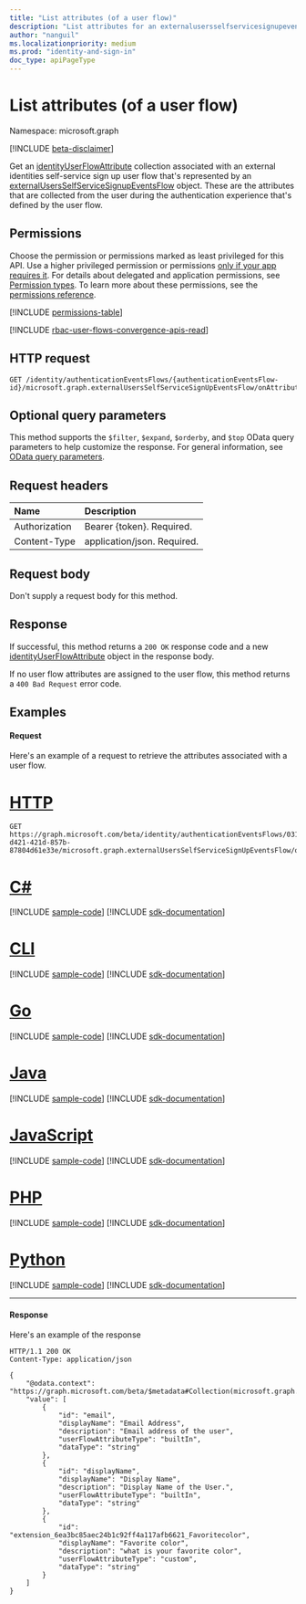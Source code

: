 ```yaml
---
title: "List attributes (of a user flow)"
description: "List attributes for an externalusersselfservicesignupeventsflow."
author: "nanguil"
ms.localizationpriority: medium
ms.prod: "identity-and-sign-in"
doc_type: apiPageType
---
```


# List attributes (of a user flow)
Namespace: microsoft.graph

[!INCLUDE [beta-disclaimer](../../includes/beta-disclaimer.md)]

Get an [identityUserFlowAttribute](../resources/identityuserflowattribute.md) collection associated with an external identities self-service sign up user flow that's represented by an [externalUsersSelfServiceSignupEventsFlow](../resources/externalusersselfservicesignupeventsflow.md) object. These are the attributes that are collected from the user during the authentication experience that's defined by the user flow.

## Permissions
Choose the permission or permissions marked as least privileged for this API. Use a higher privileged permission or permissions [only if your app requires it](/graph/permissions-overview#best-practices-for-using-microsoft-graph-permissions). For details about delegated and application permissions, see [Permission types](/graph/permissions-overview#permission-types). To learn more about these permissions, see the [permissions reference](/graph/permissions-reference).

<!-- { "blockType": "permissions", "name": "onattributecollectionexternalusersselfservicesignup_list_attributes" } -->
[!INCLUDE [permissions-table](../includes/permissions/onattributecollectionexternalusersselfservicesignup-list-attributes-permissions.md)]

[!INCLUDE [rbac-user-flows-convergence-apis-read](../includes/rbac-for-apis/rbac-user-flows-convergence-apis-write.md)]

## HTTP request

<!-- {
  "blockType": "ignored"
}
-->
``` http
GET /identity/authenticationEventsFlows/{authenticationEventsFlow-id}/microsoft.graph.externalUsersSelfServiceSignUpEventsFlow/onAttributeCollection/microsoft.graph.onAttributeCollectionExternalUsersSelfServiceSignUp/attributes/
```

## Optional query parameters

This method supports the `$filter`, `$expand`,  `$orderby`, and  `$top` OData query parameters to help customize the response. For general information, see [OData query parameters](/graph/query-parameters).


## Request headers
|Name|Description|
|:---|:---|
|Authorization|Bearer {token}. Required.|
|Content-Type|application/json. Required.|

## Request body
Don't supply a request body for this method.


## Response

If successful, this method returns a `200 OK` response code and a new [identityUserFlowAttribute](../resources/identityuserflowattribute.md) object in the response body. 

If no user flow attributes are assigned to the user flow, this method returns a `400 Bad Request` error code.

## Examples

#### Request
Here's an example of a request to retrieve the attributes associated with a user flow.
# [HTTP](#tab/http)
<!-- {
  "blockType": "request",
  "name": "get_onAttributeCollectionExternalUsersSelfServiceSignUp"
}
-->
``` http
GET https://graph.microsoft.com/beta/identity/authenticationEventsFlows/0313cc37-d421-421d-857b-87804d61e33e/microsoft.graph.externalUsersSelfServiceSignUpEventsFlow/onAttributeCollection/microsoft.graph.onAttributeCollectionExternalUsersSelfServiceSignUp/attributes/
```

# [C#](#tab/csharp)
[!INCLUDE [sample-code](../includes/snippets/csharp/get-onattributecollectionexternalusersselfservicesignup-csharp-snippets.md)]
[!INCLUDE [sdk-documentation](../includes/snippets/snippets-sdk-documentation-link.md)]

# [CLI](#tab/cli)
[!INCLUDE [sample-code](../includes/snippets/cli/get-onattributecollectionexternalusersselfservicesignup-cli-snippets.md)]
[!INCLUDE [sdk-documentation](../includes/snippets/snippets-sdk-documentation-link.md)]

# [Go](#tab/go)
[!INCLUDE [sample-code](../includes/snippets/go/get-onattributecollectionexternalusersselfservicesignup-go-snippets.md)]
[!INCLUDE [sdk-documentation](../includes/snippets/snippets-sdk-documentation-link.md)]

# [Java](#tab/java)
[!INCLUDE [sample-code](../includes/snippets/java/get-onattributecollectionexternalusersselfservicesignup-java-snippets.md)]
[!INCLUDE [sdk-documentation](../includes/snippets/snippets-sdk-documentation-link.md)]

# [JavaScript](#tab/javascript)
[!INCLUDE [sample-code](../includes/snippets/javascript/get-onattributecollectionexternalusersselfservicesignup-javascript-snippets.md)]
[!INCLUDE [sdk-documentation](../includes/snippets/snippets-sdk-documentation-link.md)]

# [PHP](#tab/php)
[!INCLUDE [sample-code](../includes/snippets/php/get-onattributecollectionexternalusersselfservicesignup-php-snippets.md)]
[!INCLUDE [sdk-documentation](../includes/snippets/snippets-sdk-documentation-link.md)]

# [Python](#tab/python)
[!INCLUDE [sample-code](../includes/snippets/python/get-onattributecollectionexternalusersselfservicesignup-python-snippets.md)]
[!INCLUDE [sdk-documentation](../includes/snippets/snippets-sdk-documentation-link.md)]

---

#### Response
Here's an example of the response
<!-- {
  "blockType": "response",
  "truncated": true,
  "@odata.type": "microsoft.graph.authenticationAttributeCollectionPage"
}
-->
``` http
HTTP/1.1 200 OK
Content-Type: application/json

{
    "@odata.context": "https://graph.microsoft.com/beta/$metadata#Collection(microsoft.graph.identityUserFlowAttribute)",
    "value": [
        {
            "id": "email",
            "displayName": "Email Address",
            "description": "Email address of the user",
            "userFlowAttributeType": "builtIn",
            "dataType": "string"
        },
        {
            "id": "displayName",
            "displayName": "Display Name",
            "description": "Display Name of the User.",
            "userFlowAttributeType": "builtIn",
            "dataType": "string"
        },
        {
            "id": "extension_6ea3bc85aec24b1c92ff4a117afb6621_Favoritecolor",
            "displayName": "Favorite color",
            "description": "what is your favorite color",
            "userFlowAttributeType": "custom",
            "dataType": "string"
        }
    ]
}
```
